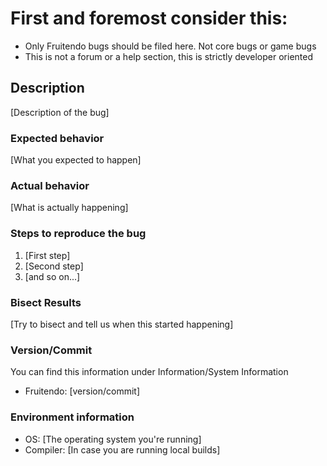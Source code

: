 # First and foremost consider this:
- Only Fruitendo bugs should be filed here. Not core bugs or game bugs
- This is not a forum or a help section, this is strictly developer oriented

## Description

[Description of the bug]

### Expected behavior

[What you expected to happen]

### Actual behavior

[What is actually happening]

### Steps to reproduce the bug

1. [First step]
2. [Second step]
3. [and so on...]

### Bisect Results

[Try to bisect and tell us when this started happening]

### Version/Commit
You can find this information under Information/System Information

- Fruitendo: [version/commit]

### Environment information

- OS: [The operating system you're running]
- Compiler: [In case you are running local builds]
